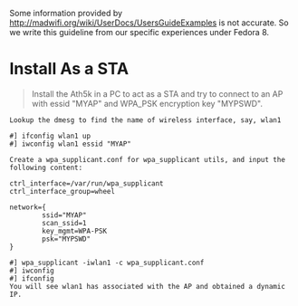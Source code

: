 Some information provided by http://madwifi.org/wiki/UserDocs/UsersGuideExamples is not accurate. So we write this guideline from our specific experiences under Fedora 8.

# Install As a STA #

> Install the Ath5k in a PC to act as a STA and try to connect to an AP with essid "MYAP" and WPA\_PSK encryption key "MYPSWD".
```
Lookup the dmesg to find the name of wireless interface, say, wlan1

#] ifconfig wlan1 up
#] iwconfig wlan1 essid "MYAP"

Create a wpa_supplicant.conf for wpa_supplicant utils, and input the following content:

ctrl_interface=/var/run/wpa_supplicant
ctrl_interface_group=wheel

network={
        ssid="MYAP"
        scan_ssid=1
        key_mgmt=WPA-PSK
        psk="MYPSWD"
}

#] wpa_supplicant -iwlan1 -c wpa_supplicant.conf 
#] iwconfig
#] ifconfig 
You will see wlan1 has associated with the AP and obtained a dynamic IP.

```